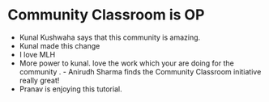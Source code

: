 # Community Classroom is OP

- Kunal Kushwaha says that this community is amazing.
- Kunal made this change
- I love MLH
- More power to kunal. love the work which your are doing for the community .                                                         - Anirudh Sharma finds the Community Classroom initiative really great!
- Pranav is enjoying this tutorial.
